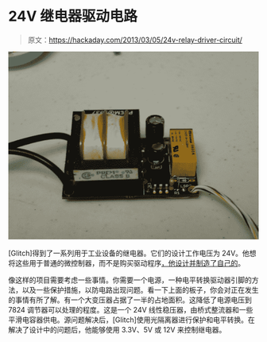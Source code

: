 # 24V 继电器驱动电路

> 原文：<https://hackaday.com/2013/03/05/24v-relay-driver-circuit/>

![driving-24v-relays](img/3a65af5e13386b592dcd64fee61b8880.png)

[Glitch]得到了一系列用于工业设备的继电器。它们的设计工作电压为 24V。他想将这些用于普通的微控制器，而不是购买驱动程序[，他设计并制造了自己的](http://glitchwrks.com/2013/02/28/Relay-Board/)。

像这样的项目需要考虑一些事情。你需要一个电源，一种电平转换驱动器引脚的方法，以及一些保护措施，以防电路出现问题。看一下上面的板子，你会对正在发生的事情有所了解。有一个大变压器占据了一半的占地面积。这降低了电源电压到 7824 调节器可以处理的程度。这是一个 24V 线性稳压器，由桥式整流器和一些平滑电容器供电。源问题解决后，[Glitch]使用光隔离器进行保护和电平转换。在解决了设计中的问题后，他能够使用 3.3V、5V 或 12V 来控制继电器。